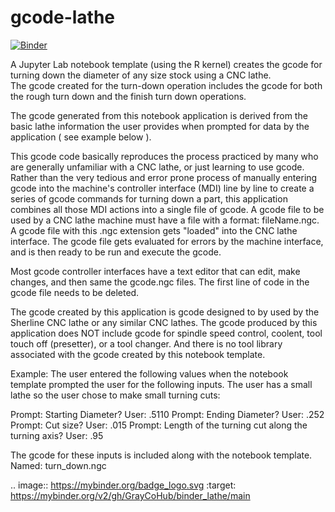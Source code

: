 ﻿# gcode-lathe

 
 [![Binder](https://mybinder.org/badge_logo.svg)](https://mybinder.org/v2/gh/GrayCoHub/binder_lathe/main)


 A Jupyter Lab notebook template (using the R kernel) creates the gcode for turning down the diameter of any size stock using a CNC lathe.  
 The gcode created for the turn-down operation includes the gcode for both the rough turn down and the finish turn down operations.
 
 The gcode generated from this notebook application is derived from the basic lathe information the user provides when prompted 
 for data by the application ( see example below ).  
 
This gcode code basically reproduces the process practiced by many who are generally unfamiliar with a CNC lathe, or just learning to use gcode. 
Rather than the very tedious and error prone process of manually entering gcode into the machine's controller interface (MDI) line by line to 
create a series of gcode commands for turning down a part, this application combines all those MDI actions into a single file of gcode.  A gcode
file to be used by a CNC lathe machine must have a file with a format:  fileName.ngc.   A gcode file with this .ngc extension gets "loaded" into 
the CNC lathe interface.  The gcode file gets evaluated for errors by the machine interface, and is then ready to be run and execute the gcode.

Most gcode controller interfaces have a text editor that can edit, make changes, and then same the gcode.ngc files. The first line of code in
the gcode file needs to be deleted.
  
The gcode created by this application is gcode designed to by used by the Sherline CNC lathe or any similar CNC lathes.  The gcode produced by 
this application does NOT include gcode for spindle speed control, coolent, tool touch off (presetter), or a tool changer.  And there is no tool 
library associated with the gcode created by this notebook template.

Example: The user entered the following values when the notebook template prompted the user for the following inputs.  The user has a small lathe
         so the user chose to make small turning cuts:

Prompt: Starting Diameter?
User: .5110
Prompt: Ending Diameter?
User: .252
Prompt: Cut size?
User:  .015
Prompt: Length of the turning cut along the turning axis? 
User: .95

The gcode for these inputs is included along with the notebook template.  Named: turn_down.ngc

.. image:: https://mybinder.org/badge_logo.svg
 :target: https://mybinder.org/v2/gh/GrayCoHub/binder_lathe/main
 

